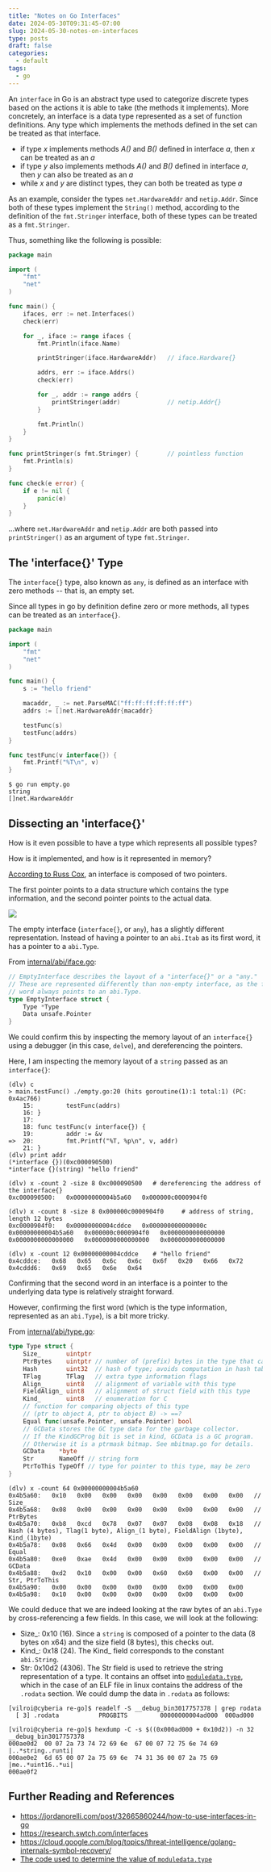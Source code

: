 ```yaml
---
title: "Notes on Go Interfaces"
date: 2024-05-30T09:31:45-07:00
slug: 2024-05-30-notes-on-interfaces
type: posts
draft: false
categories:
  - default
tags:
  - go
---
```


An `interface` in Go is an abstract type used to categorize discrete types based on the actions it is able to take (the methods it implements). 
More concretely, an interface is a data type represented as a set of function definitions.
Any type which implements the methods defined in the set can be treated as that interface.

- if type *x* implements methods *A()* and *B()* defined in interface *a*, then *x* can be treated as an *a*
- if type *y* also implements methods *A()* and *B()* defined in interface *a*, then *y* can also be treated as an *a*
- while *x* and *y* are distinct types, they can both be treated as type *a*

As an example, consider the types `net.HardwareAddr` and `netip.Addr`. 
Since both of these types implement the `String()` method, according to the definition of the `fmt.Stringer` interface, both of these types can be treated as a `fmt.Stringer`.

Thus, something like the following is possible:

```go
package main

import (
	"fmt"
	"net"
)

func main() {
	ifaces, err := net.Interfaces()
	check(err)

	for _, iface := range ifaces {
		fmt.Println(iface.Name)

		printStringer(iface.HardwareAddr)   // iface.Hardware{}

		addrs, err := iface.Addrs()
		check(err)

		for _, addr := range addrs {
			printStringer(addr)             // netip.Addr{}
		}

		fmt.Println()
	}
}

func printStringer(s fmt.Stringer) {        // pointless function
	fmt.Println(s)
}

func check(e error) {
	if e != nil {
		panic(e)
	}
}
```

...where `net.HardwareAddr` and `netip.Addr` are both passed into `printStringer()` as an argument of type `fmt.Stringer`.

## The 'interface\{\}'  Type

The `interface{}` type, also known as `any`, is defined as an interface with zero methods -- that is, an empty set.

Since all types in go by definition define zero or more methods, all types can be treated as an `interface{}`.

```go
package main

import (
	"fmt"
	"net"
)

func main() {
	s := "hello friend"

	macaddr, _ := net.ParseMAC("ff:ff:ff:ff:ff:ff")
	addrs := []net.HardwareAddr{macaddr}

	testFunc(s)
	testFunc(addrs)
}

func testFunc(v interface{}) {
	fmt.Printf("%T\n", v)
}
```

```console
$ go run empty.go
string
[]net.HardwareAddr
```


## Dissecting an 'interface\{\}'
How is it even possible to have a type which represents  all possible types?

How is it implemented, and how is it represented in memory?

[According to Russ Cox](https://research.swtch.com/interfaces), an interface is composed of two pointers. 

The first pointer points to a data structure which contains the type information, and the second pointer points to the actual data.

![](http://research.swtch.com/gointer2.png)

The empty interface (`interface{}`, or `any`), has a slightly different representation. Instead of having a pointer to an `abi.Itab` as its first word, it has a pointer to a `abi.Type`.

From [internal/abi/iface.go](https://github.com/golang/go/blob/master/src/internal/abi/iface.go):
```go
// EmptyInterface describes the layout of a "interface{}" or a "any."
// These are represented differently than non-empty interface, as the first
// word always points to an abi.Type.
type EmptyInterface struct {
    Type *Type
    Data unsafe.Pointer
}
```
We could confirm this by inspecting the memory layout of an `interface{}` using a debugger (in this case, `delve`), and dereferencing the pointers.

Here, I am inspecting the memory layout of a `string` passed as an `interface{}`:

```console
(dlv) c
> main.testFunc() ./empty.go:20 (hits goroutine(1):1 total:1) (PC: 0x4ac766)
    15:         testFunc(addrs)
    16: }
    17:
    18: func testFunc(v interface{}) {
    19:         addr := &v
=>  20:         fmt.Printf("%T, %p\n", v, addr)
    21: }
(dlv) print addr
(*interface {})(0xc000090500)
*interface {}(string) "hello friend"

(dlv) x -count 2 -size 8 0xc000090500   # dereferencing the address of the interface{}
0xc000090500:   0x00000000004b5a60   0x000000c0000904f0   

(dlv) x -count 8 -size 8 0x000000c0000904f0     # address of string, length 12 bytes
0xc0000904f0:   0x00000000004cddce   0x000000000000000c   0x00000000004b5a60   0x000000c0000904f0   0x0000000000000000   0x0000000000000000   0x0000000000000000   0x0000000000000000   

(dlv) x -count 12 0x00000000004cddce    # "hello friend"
0x4cddce:   0x68   0x65   0x6c   0x6c   0x6f   0x20   0x66   0x72   
0x4cddd6:   0x69   0x65   0x6e   0x64   
```

Confirming that the second word in an interface is a pointer to the underlying data type is relatively straight forward.

However, confirming the first word (which is the type information, represented as an `abi.Type`), is a bit more tricky.

From [internal/abi/type.go](https://github.com/golang/go/blob/master/src/internal/abi/type.go#L20):
```go
type Type struct {
	Size_       uintptr
	PtrBytes    uintptr // number of (prefix) bytes in the type that can contain pointers
	Hash        uint32  // hash of type; avoids computation in hash tables
	TFlag       TFlag   // extra type information flags
	Align_      uint8   // alignment of variable with this type
	FieldAlign_ uint8   // alignment of struct field with this type
	Kind_       uint8   // enumeration for C
	// function for comparing objects of this type
	// (ptr to object A, ptr to object B) -> ==?
	Equal func(unsafe.Pointer, unsafe.Pointer) bool
	// GCData stores the GC type data for the garbage collector.
	// If the KindGCProg bit is set in kind, GCData is a GC program.
	// Otherwise it is a ptrmask bitmap. See mbitmap.go for details.
	GCData    *byte
	Str       NameOff // string form
	PtrToThis TypeOff // type for pointer to this type, may be zero
}
```

```console
(dlv) x -count 64 0x00000000004b5a60
0x4b5a60:   0x10   0x00   0x00   0x00   0x00   0x00   0x00   0x00   // Size_
0x4b5a68:   0x08   0x00   0x00   0x00   0x00   0x00   0x00   0x00   // PtrBytes
0x4b5a70:   0xb8   0xcd   0x78   0x07   0x07   0x08   0x08   0x18   // Hash (4 bytes), Tlag(1 byte), Align_(1 byte), FieldAlign (1byte), Kind_(1byte)
0x4b5a78:   0x08   0x66   0x4d   0x00   0x00   0x00   0x00   0x00   // Equal
0x4b5a80:   0xe0   0xae   0x4d   0x00   0x00   0x00   0x00   0x00   // GCData
0x4b5a88:   0xd2   0x10   0x00   0x00   0x60   0x60   0x00   0x00   // Str, PtrToThis
0x4b5a90:   0x00   0x00   0x00   0x00   0x00   0x00   0x00   0x00   
0x4b5a98:   0x10   0x00   0x00   0x00   0x00   0x00   0x00   0x00   
```

We could deduce that we are indeed looking at the raw bytes of an `abi.Type` by cross-referencing a few fields. In this case, we will look at the following:
- Size_: 0x10 (16). Since a `string` is composed of a pointer to the data (8 bytes on x64) and the size field (8 bytes), this checks out.
- Kind_: 0x18 (24). The Kind_ field corresponds to the constant `abi.String`.
- Str: 0x10d2 (4306). The Str field is used to retrieve the string representation of a type. It contains an offset into [`moduledata.type`](https://github.com/golang/go/blob/master/src/runtime/symtab.go#L388), which in the case of an ELF file in linux contains the address of the `.rodata` section. We could dump the data in `.rodata` as follows:

```console
[vilroi@cyberia re-go]$ readelf -S __debug_bin3017757378 | grep rodata
  [ 3] .rodata           PROGBITS         00000000004ad000  000ad000

[vilroi@cyberia re-go]$ hexdump -C -s $((0x000ad000 + 0x10d2)) -n 32 __debug_bin3017757378 
000ae0d2  00 07 2a 73 74 72 69 6e  67 00 07 72 75 6e 74 69  |..*string..runti|
000ae0e2  6d 65 00 07 2a 75 69 6e  74 31 36 00 07 2a 75 69  |me..*uint16..*ui|
000ae0f2
```

## Further Reading and References
- https://jordanorelli.com/post/32665860244/how-to-use-interfaces-in-go
- https://research.swtch.com/interfaces
- https://cloud.google.com/blog/topics/threat-intelligence/golang-internals-symbol-recovery/
- [The code used to determine the value of `moduledata.type`](https://github.com/vilroi/lab/tree/main/gomoduledata)
